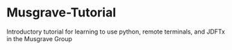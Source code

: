 # Musgrave-Tutorial
Introductory tutorial for learning to use python, remote terminals, and JDFTx in the Musgrave Group
